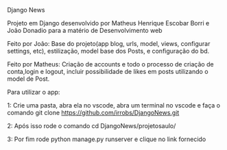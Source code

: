 Django News

Projeto em Django desenvolvido por Matheus Henrique Escobar Borri e João Donadio para a matério de Desenvolvimento web

Feito por João: Base do projeto(app blog, urls, model, views, configurar settings, etc), estilização, model base dos Posts, e configuração do bd.

Feito por Matheus: Criação de accounts e todo o processo de criação de conta,login e logout, incluir possibilidade de likes em posts utilizando o model de Post.

Para utilizar o app:

  1: Crie uma pasta, abra ela no vscode, abra um terminal no vscode e faça o comando git clone https://github.com/irrobs/DjangoNews.git 
  
  2: Após isso rode o comando cd DjangoNews/projetosaulo/ 
  
  3: Por fim rode python manage.py runserver e clique no link fornecido
